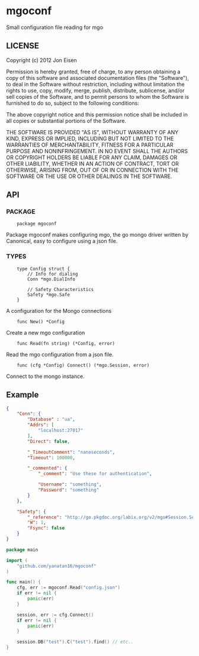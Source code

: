 mgoconf
=======

Small configuration file reading for mgo

LICENSE
-------

Copyright (c) 2012 Jon Eisen

Permission is hereby granted, free of charge, to any person obtaining a copy of this software and associated documentation files (the "Software"), to deal in the Software without restriction, including without limitation the rights to use, copy, modify, merge, publish, distribute, sublicense, and/or sell copies of the Software, and to permit persons to whom the Software is furnished to do so, subject to the following conditions:

The above copyright notice and this permission notice shall be included in all copies or substantial portions of the Software.

THE SOFTWARE IS PROVIDED "AS IS", WITHOUT WARRANTY OF ANY KIND, EXPRESS OR IMPLIED, INCLUDING BUT NOT LIMITED TO THE WARRANTIES OF MERCHANTABILITY, FITNESS FOR A PARTICULAR PURPOSE AND NONINFRINGEMENT. IN NO EVENT SHALL THE AUTHORS OR COPYRIGHT HOLDERS BE LIABLE FOR ANY CLAIM, DAMAGES OR OTHER LIABILITY, WHETHER IN AN ACTION OF CONTRACT, TORT OR OTHERWISE, ARISING FROM, OUT OF OR IN CONNECTION WITH THE SOFTWARE OR THE USE OR OTHER DEALINGS IN THE SOFTWARE.

API
---

### PACKAGE

		package mgoconf

Package mgoconf makes configuring mgo, the go mongo driver written by
Canonical, easy to configure using a json file.

### TYPES

		type Config struct {
		    // Info for dialing
		    Conn *mgo.DialInfo

		    // Safety Characteristics
		    Safety *mgo.Safe
		}

A configuration for the Mongo connections

		func New() *Config

Create a new mgo configuration

		func Read(fn string) (*Config, error)

Read the mgo configuration from a json file.

		func (cfg *Config) Connect() (*mgo.Session, error)

Connect to the mongo instance.

Example
-------

```json
{
	"Conn": {
		"Database" : "ua",
		"Addrs": [
			"localhost:27017"
		],
		"Direct": false,

		"_TimeoutComment": "nanoseconds",
		"Timeout": 100000,

		"_commented": {
			"_comment": "Use these for authentication",

			"Username": "something",
			"Password": "something"
		}
	},

	"Safety": { 
		"_reference": "http://go.pkgdoc.org/labix.org/v2/mgo#Session.SetSafe",
		"W": 1,
		"Fsync": false
	}
}
```

```go
package main

import (
	"github.com/yanatan16/mgoconf"
)

func main() {
	cfg, err := mgoconf.Read("config.json")
	if err != nil {
		panic(err)
	}

	session, err := cfg.Connect()
	if err != nil {
		panic(err)
	}

	session.DB("test").C("test").find() // etc..
}
```

